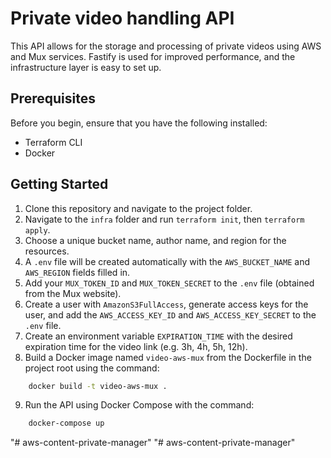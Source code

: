 # Private video handling API

This API allows for the storage and processing of private videos using AWS and Mux services. Fastify is used for improved performance, and the infrastructure layer is easy to set up.

## Prerequisites

Before you begin, ensure that you have the following installed:

-   Terraform CLI
-   Docker

## Getting Started

1. Clone this repository and navigate to the project folder.
2. Navigate to the `infra` folder and run `terraform init`, then `terraform apply`.
3. Choose a unique bucket name, author name, and region for the resources.
4. A `.env` file will be created automatically with the `AWS_BUCKET_NAME` and `AWS_REGION` fields filled in.
5. Add your `MUX_TOKEN_ID` and `MUX_TOKEN_SECRET` to the `.env` file (obtained from the Mux website).
6. Create a user with `AmazonS3FullAccess`, generate access keys for the user, and add the `AWS_ACCESS_KEY_ID` and `AWS_ACCESS_KEY_SECRET` to the `.env` file.
7. Create an environment variable `EXPIRATION_TIME` with the desired expiration time for the video link (e.g. 3h, 4h, 5h, 12h).
8. Build a Docker image named `video-aws-mux` from the Dockerfile in the project root using the command:

```bash
    docker build -t video-aws-mux .
```

9. Run the API using Docker Compose with the command:

```bash
    docker-compose up
```
"# aws-content-private-manager" 
"# aws-content-private-manager" 
